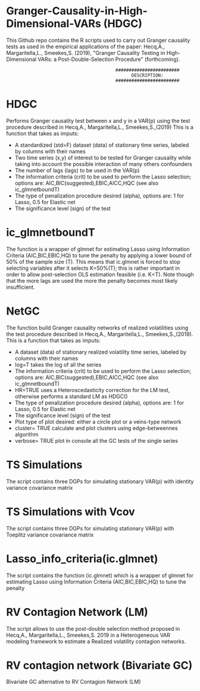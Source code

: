 # Granger-Causality-in-High-Dimensional-VARs (HDGC)

This Github repo contains the R scripts used to carry out Granger causality tests as used in the empirical applications of the paper: Hecq,A., Margaritella,L., Smeekes,S. (2019), "Granger Causality Testing in High-Dimensional VARs: a Post-Double-Selection Procedure" (forthcoming).

                                             ########################
                                                   DESCRIPTION:
                                             ########################
# HDGC
Performs Granger causality test between x and y in a VAR(p) using the test procedure described in Hecq,A., Margaritella,L., Smeekes,S.,(2019)
This is a function that takes as imputs: 
- A standardized (std=F) dataset (data) of stationary time series, labeled by columns with their names
- Two time series (x,y) of interest to be tested for Granger causality while taking into account the possible interaction of many others confounders
- The number of lags (lags) to be used in the VAR(p)
- The information criteria (crit) to be used to perform the Lasso selection; options are: AIC,BIC(suggested),EBIC,AICC,HQC (see also ic_glmnetboundT)
- The type of penalization procedure desired (alpha), options are: 1 for Lasso, 0.5 for Elastic net
- The significance level (sign) of the test

# ic_glmnetboundT
The function is a wrapper of glmnet for estimating Lasso using Information Criteria (AIC,BIC,EBIC,HQ) to tune the penalty by applying a lower bound of 50% of the sample size (T). This means that ic.glmnet is forced to stop selecting variables after it selects K=50%(T); this is rather important in order to allow post-selection OLS estimation feasible (i.e. K<T). Note though that the more lags are used the more the penalty becomes most likely insufficient.

# NetGC
The function build Granger causality networks of realized volatilities using the test procedure described in Hecq,A.,
Margaritella,L., Smeekes,S.,(2019).
This is a function that takes as imputs: 
- A dataset (data) of stationary realized volatility time series, labeled by columns with their names
- log=T takes the log of all the series
- The information criteria (crit) to be used to perform the Lasso selection; options are: AIC,BIC(suggested),EBIC,AICC,HQC (see also ic_glmnetboundT)
- HR=TRUE uses a Heteroscedasticity correction for the LM test, otherwise performs a standard LM as HDGC()
- The type of penalization procedure desired (alpha), options are: 1 for Lasso, 0.5 for Elastic net
- The significance level (sign) of the test
- Plot type of plot desired: either a circle plot or a veins-type network
- cluster= TRUE calculate and plot clusters using edge-betweennes algorithm
- verbose= TRUE plot in console all the GC tests of the single series

# TS Simulations 
The script contains three DGPs for simulating stationary VAR(p) with identity variance covariance matrix


# TS Simulations with Vcov 
The script contains three DGPs for simulating stationary VAR(p) with Toeplitz variance covariance matrix


# Lasso_info_criteria(ic.glmnet) 
The script contains the function (ic.glmnet) which is a wrapper of glmnet for estimating Lasso using Information Criteria (AIC,BIC,EBIC,HQ) to tune the penalty

# RV Contagion Network (LM)
The script allows to use the post-double selection method proposed in Hecq,A., Margaritella,L., Smeekes,S. 2019 in a Heterogeneous VAR modeling framework to estimate a Realized volatility contagion networks.

# RV contagion network (Bivariate GC)
Bivariate GC alternative to RV Contagion Network (LM)
